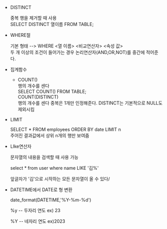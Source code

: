 * DISTINCT
  
  중복 행을 제거할 때 사용<BR>
  SELECT DISTINCT 열이름 FROM TABLE;
* WHERE절

  기본 형태 --> WHERE <열 이름> <비교연산자> <속성 값><BR>
  두 개 이상의 조건이 들어가는 경우 논리연산자(AND,OR,NOT)를 중간에 적어준다.

* 집계함수
    * COUNT()<BR>
      행의 개수를 센다<BR>
      SELECT COUNT() FROM TABLE;<BR>
      COUNT(DISTINCT)<BR>
      행의 개수를 센다 중복은 1개만 인정해준다. DISTINCT는 기본적으로 NULL도 제외시킴

* LIMIT
  
  SELECT * FROM employees ORDER BY date LIMIT n<BR>
  주어진 결과값에서 상위 n개의 행만 보여줌



* LIke연산자

  문자열의 내용을 검색할 때 사용 가능

  select * from user where name LIKE  '김%'

  앞글자가 '김'으로 시작하는 모든 문자열이 올 수 있다/

* DATETIME에서 DATE로 형 변환

  date_format(DATETIME,'%Y-%m-%d')

  %y -- 두자리 연도 ex) 23

  %Y -- 네자리 연도 ex)2023
